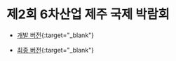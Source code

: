 # 제2회 6차산업 제주 국제 박람회

* [개발 버전](http://dkdlel.github.io/jeju_develop/){:target="_blank"}

* [최종 버전](http://6farming-plus-jeju.com/){:target="_blank"}